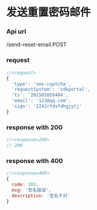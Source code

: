 # 发送重置密码邮件

### Api url

/send-reset-email.POST

### request

```js
//<request>
{
  'type': 'sms-captcha',
  'requestSystem': 'sdkportal',
  'ts': '201505050404',
  'email': '123@qq.com',
  'sign': '2243rfdsfdhgjytj'
}

```

### response with 200

```js
//<response=200>
// 200

```

### response with 400

```js
//<response=400>
{
  code: 101,
  msg: '签名错误',
  description: '签名不对'
}

```
